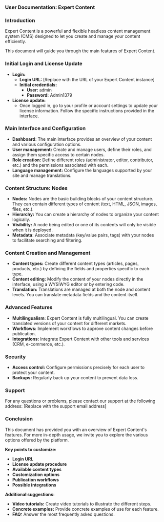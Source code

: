 ### User Documentation: Expert Content

### Introduction
Expert Content is a powerful and flexible headless content management system (CMS) designed to let you create and manage your content efficiently.

This document will guide you through the main features of Expert Content.

### Initial Login and License Update
* **Login:**
    * **Login URL:** [Replace with the URL of your Expert Content instance]
    * **Initial credentials:**
        * **User:** admin
        * **Password:** Admin1379
* **License update:**
    * Once logged in, go to your profile or account settings to update your license information. Follow the specific instructions provided in the interface.

### Main Interface and Configuration
* **Dashboard:** The main interface provides an overview of your content and various configuration options.
* **User management:** Create and manage users, define their roles, and assign them specific access to certain nodes.
* **Role creation:** Define different roles (administrator, editor, contributor, etc.) and the permissions associated with each.
* **Language management:** Configure the languages supported by your site and manage translations.

### Content Structure: Nodes
* **Nodes:** Nodes are the basic building blocks of your content structure. They can contain different types of content (text, HTML, JSON, images, files, etc.).
* **Hierarchy:** You can create a hierarchy of nodes to organize your content logically.
* **Visibility:** A node being edited or one of its contents will only be visible when it is deployed.
* **Metadata:** Associate metadata (key/value pairs, tags) with your nodes to facilitate searching and filtering.

### Content Creation and Management
* **Content types:** Create different content types (articles, pages, products, etc.) by defining the fields and properties specific to each type.
* **Content editing:** Modify the content of your nodes directly in the interface, using a WYSIWYG editor or by entering code.
* **Translation:** Translations are managed at both the node and content levels. You can translate metadata fields and the content itself.

### Advanced Features
* **Multilingualism:** Expert Content is fully multilingual. You can create translated versions of your content for different markets.
* **Workflows:** Implement workflows to approve content changes before publication.
* **Integrations:** Integrate Expert Content with other tools and services (CRM, e-commerce, etc.).

### Security
* **Access control:** Configure permissions precisely for each user to protect your content.
* **Backups:** Regularly back up your content to prevent data loss.

### Support
For any questions or problems, please contact our support at the following address: [Replace with the support email address]

### Conclusion
This document has provided you with an overview of Expert Content's features. For more in-depth usage, we invite you to explore the various options offered by the platform.

**Key points to customize:**
* **Login URL**
* **License update procedure**
* **Available content types**
* **Customization options**
* **Publication workflows**
* **Possible integrations**

**Additional suggestions:**
* **Video tutorials:** Create video tutorials to illustrate the different steps.
* **Concrete examples:** Provide concrete examples of use for each feature.
* **FAQ:** Answer the most frequently asked questions.
